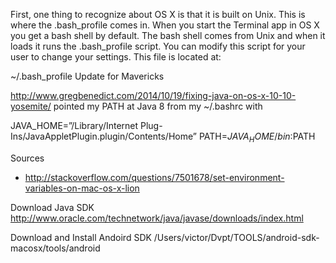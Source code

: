 
First, one thing to recognize about OS X is that it is built on Unix. This is where the .bash_profile comes in. When you start the Terminal app in OS X you get a bash shell by default. The bash shell comes from Unix and when it loads it runs the .bash_profile script. You can modify this script for your user to change your settings. This file is located at:

~/.bash_profile
Update for Mavericks

http://www.gregbenedict.com/2014/10/19/fixing-java-on-os-x-10-10-yosemite/
pointed my PATH at Java 8 from my ~/.bashrc with

JAVA_HOME=”/Library/Internet Plug-Ins/JavaAppletPlugin.plugin/Contents/Home”
PATH=$JAVA_HOME/bin:$PATH


Sources
- http://stackoverflow.com/questions/7501678/set-environment-variables-on-mac-os-x-lion

Download Java SDK
http://www.oracle.com/technetwork/java/javase/downloads/index.html

Download and Install Andoird SDK
/Users/victor/Dvpt/TOOLS/android-sdk-macosx/tools/android